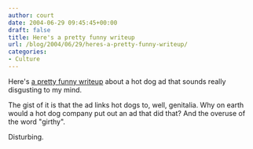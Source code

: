 ```yaml
---
author: court
date: 2004-06-29 09:45:45+00:00
draft: false
title: Here's a pretty funny writeup
url: /blog/2004/06/29/heres-a-pretty-funny-writeup/
categories:
- Culture
---
```


Here's [a pretty funny writeup](http://slate.msn.com/id/2102940/fr/rss/) about a hot dog ad that sounds really disgusting to my mind.




The gist of it is that the ad links hot dogs to, well, genitalia.  Why on earth would a hot dog company put out an ad that did that?  And the overuse of the word "girthy".




Disturbing.




